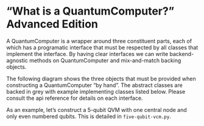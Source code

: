 # “What is a QuantumComputer?” Advanced Edition

A QuantumComputer is a wrapper around three constituent parts, each of which has a programatic interface that must be respected by all classes that implement the interface. By having clear interfaces we can write backend-agnostic methods on QuantumComputer and mix-and-match backing objects.

The following diagram shows the three objects that must be provided when constructing a QuantumComputer “by hand”. The abstract classes are backed in grey with example implementing classes listed below. Please consult the api reference for details on each interface.

As an example, let’s construct a 5-qubit QVM with one central node and only even numbered qubits. This is detailed in `five-qubit-vcm.py`.
